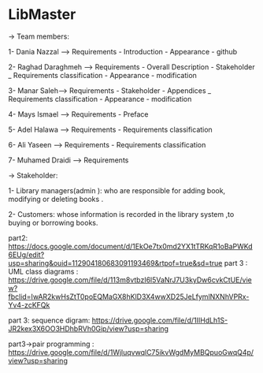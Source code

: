# LibMaster

-> Team members:

1- Dania Nazzal --> Requirements  -  Introduction  - Appearance  -  github

2- Raghad Daraghmeh --> Requirements  -  Overall Description  -  Stakeholder  _  Requirements classification  -  Appearance  - modification

3- Manar Saleh--> Requirements  -  Stakeholder  -  Appendices  _  Requirements classification  -  Appearance  -  modification

4- Mays Ismael --> Requirements  -  Preface  

5- Adel Halawa --> Requirements  -  Requirements classification

6- Ali Yaseen --> Requirements  -  Requirements classification

7- Muhamed Draidi --> Requirements  



-> Stakeholder:

1- Library managers(admin ): who are responsible for adding book, modifying or deleting books .

2- Customers: whose information is recorded in the library system ,to buying or borrowing books.

part2:
https://docs.google.com/document/d/1EkOe7tx0md2YX1tTRKqR1oBaPWKd6EUg/edit?usp=sharing&ouid=112904180683091193469&rtpof=true&sd=true
part 3 : 
UML class diagrams : 
https://drive.google.com/file/d/113m8vtbzI6l5VaNrJ7U3kyDw6cvkCtUE/view?fbclid=IwAR2kwHsZtT0poEQMaGX8hKlD3X4wwXD25JeLfymlNXNhVPRx-Yv4-zcKFQk

part 3:
sequence digram:
https://drive.google.com/file/d/1IIHdLh1S-JR2kex3X6OO3HDhbRVh0Gip/view?usp=sharing


part3->pair programming :
https://drive.google.com/file/d/1WjluqvwqlC75ikvWgdMyMBQpuoGwqQ4p/view?usp=sharing


